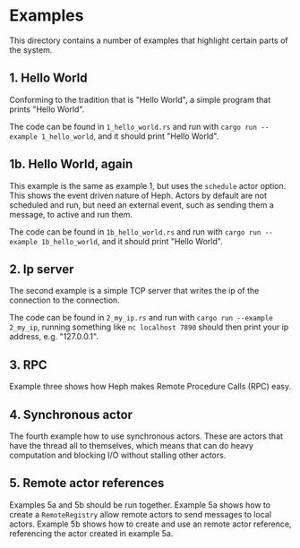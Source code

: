 # Examples

This directory contains a number of examples that highlight certain parts of the
system.

## 1. Hello World

Conforming to the tradition that is "Hello World", a simple program that prints
"Hello World".

The code can be found in `1_hello_world.rs` and run with `cargo run --example
1_hello_world`, and it should print "Hello World".


## 1b. Hello World, again

This example is the same as example 1, but uses the `schedule` actor option.
This shows the event driven nature of Heph. Actors by default are not scheduled
and run, but need an external event, such as sending them a message, to active
and run them.

The code can be found in `1b_hello_world.rs` and run with `cargo run --example
1b_hello_world`, and it should print "Hello World".


## 2. Ip server

The second example is a simple TCP server that writes the ip of the connection
to the connection.

The code can be found in `2_my_ip.rs` and run with `cargo run --example
2_my_ip`, running something like `nc localhost 7890` should then print your ip
address, e.g. "127.0.0.1".


## 3. RPC

Example three shows how Heph makes Remote Procedure Calls (RPC) easy.


## 4. Synchronous actor

The fourth example how to use synchronous actors. These are actors that have the
thread all to themselves, which means that can do heavy computation and blocking
I/O without stalling other actors.


## 5. Remote actor references

Examples 5a and 5b should be run together. Example 5a shows how to create a
`RemoteRegistry` allow remote actors to send messages to local actors. Example
5b shows how to create and use an remote actor reference, referencing the actor
created in example 5a.
